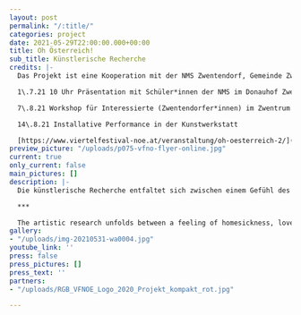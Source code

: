 ```yaml
---
layout: post
permalink: "/:title/"
categories: project
date: 2021-05-29T22:00:00.000+00:00
title: Oh Österreich!
sub_title: Künstlerische Recherche
credits: |-
  Das Projekt ist eine Kooperation mit der NMS Zwentendorf, Gemeinde Zwentendorf und Künstler*innen aus dem Tullnerfeld, Kunstwerkstatt Tulln.

  1\.7.21 10 Uhr Präsentation mit Schüler*innen der NMS im Donauhof Zwentendorf

  7\.8.21 Workshop für Interessierte (Zwentendorfer*innen) im Zwentrum

  14\.8.21 Installative Performance in der Kunstwerkstatt

  [https://www.viertelfestival-noe.at/veranstaltung/oh-oesterreich-2/](https://www.viertelfestival-noe.at/veranstaltung/oh-oesterreich-2/ "https://www.viertelfestival-noe.at/veranstaltung/oh-oesterreich-2/")
preview_picture: "/uploads/p075-vfno-flyer-online.jpg"
current: true
only_current: false
main_pictures: []
description: |-
  Die künstlerische Recherche entfaltet sich zwischen einem Gefühl des Heimwehs, der Heimatliebe und der kritischen Auseinandersetzung mit der „Identität“ Österreichs und dem Begriff „Home“ (Heimat, zu Hause, Haus). Durch den persönlichen Zugang wird eine kritische Auseinandersetzung mit Humor und Tiefgang angeregt, die abseits von populistischen Kampfansagen passiert. Was ist Österreich? Land der Berge, Land der Ströme, Land der Würstlstände und Dirndl, der Kaffeehaus-Kultur und des Walzers. Aber – wenn ich weder Jodeln kann noch Schnitzel mag und hier trotzdem meine sogenannte Heimat ist? Bei den abschließenden Präsentationen in Form von performativen Ausstellungen mit Theater, Livemusik und Poesie wird das Publikum eingeladen, den unterschiedlichen Entwürfen zu begegnen.

  ***

  The artistic research unfolds between a feeling of homesickness, love of home and the critical examination of the "identity" of Austria and the term "home" (Heimat, home, house). Through the personal approach, a critical examination with humor and depth is stimulated, which happens away from populist fighting statements. What is Austria? Land of mountains, land of streams, land of sausage stands and dirndls, coffee house culture and the waltz. But - if I can neither yodel nor like schnitzel and yet this is my so-called home? In the final presentations in the form of performative exhibitions with theater, live music and poetry, the audience is invited to encounter the different designs.
gallery:
- "/uploads/img-20210531-wa0004.jpg"
youtube_link: ''
press: false
press_pictures: []
press_text: ''
partners:
- "/uploads/RGB_VFNOE_Logo_2020_Projekt_kompakt_rot.jpg"

---
```

